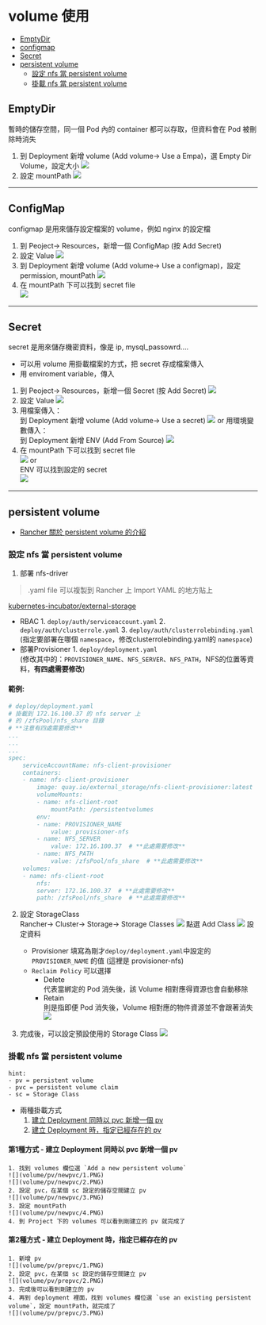 # volume 使用
- [EmptyDir](##EmptyDir)
- [configmap](##ConfigMap)
- [Secret](##Secret)
- [persistent volume](##persistent-volume)
    - [設定 nfs 當 persistent volume](##設定-nfs-當-persistent-volume)
    - [掛載 nfs 當 persistent volume](##掛載-nfs-當-persistent-volume)

## EmptyDir
暫時的儲存空間，同一個 Pod 內的 container 都可以存取，但資料會在 Pod 被刪除時消失
1. 到 Deployment 新增 volume (Add volume-> Use a Empa)，選 Empty Dir Volume，設定大小
![](volume/emptydir/1.PNG)
2. 設定 mountPath
![](volume/emptydir/2.PNG)

---
## ConfigMap  
configmap 是用來儲存設定檔案的 volume，例如 nginx 的設定檔
1. 到 Peoject-> Resources，新增一個 ConfigMap (按 Add Secret)
2. 設定 Value
![](volume/configmap/1.PNG)
3. 到 Deployment 新增 volume (Add volume-> Use a configmap)，設定 permission, mountPath
![](volume/configmap/4.PNG)
4. 在 mountPath 下可以找到 secret file  
![](volume/configmap/3.PNG)


---
## Secret
secret 是用來儲存機密資料，像是 ip, mysql_passowrd....  
- 可以用 volume 用掛載檔案的方式，把 secret 存成檔案傳入
- 用 enviroment variable，傳入  
1. 到 Peoject-> Resources，新增一個 Secret (按 Add Secret)
![](volume/secret/0.PNG)
2. 設定 Value
![](volume/secret/1.PNG)
3. 用檔案傳入：  
到 Deployment 新增 volume (Add volume-> Use a secret) 
![](volume/secret/2.PNG)
or 用環境變數傳入：  
到 Deployment 新增 ENV (Add From Source)
![](volume/secret/4.PNG)
4. 在 mountPath 下可以找到 secret file  
![](volume/secret/3.PNG)
or  
ENV 可以找到設定的 secret  
![](volume/secret/5.PNG)
---

## persistent volume
- [Rancher 關於 persistent volume 的介紹](https://rancher.com/docs/rancher/v2.x/en/concepts/volumes-and-storage/)
### 設定 nfs 當 persistent volume  
1. 部署 nfs-driver  
> .yaml file 可以複製到 Rancher 上 Import YAML 的地方貼上

[kubernetes-incubator/external-storage](https://github.com/kubernetes-incubator/external-storage/tree/master/nfs-client)  
- RBAC
        1. `deploy/auth/serviceaccount.yaml`
        2. `deploy/auth/clusterrole.yaml`
        3. `deploy/auth/clusterrolebinding.yaml`  
        (指定要部署在哪個 `namespace`，修改clusterrolebinding.yaml的 `namespace`)
- 部署Provisioner
        1. `deploy/deployment.yaml`  
        (修改其中的：`PROVISIONER_NAME`、`NFS_SERVER`、`NFS_PATH`，NFS的位置等資料，**有四處需要修改**)  
#### 範例:
```yaml
# deploy/deployment.yaml
# 掛載到 172.16.100.37 的 nfs server 上
# 的 /zfsPool/nfs_share 目錄
# **注意有四處需要修改**
...
...
...
spec:
    serviceAccountName: nfs-client-provisioner
    containers:
    - name: nfs-client-provisioner
        image: quay.io/external_storage/nfs-client-provisioner:latest
        volumeMounts:
        - name: nfs-client-root
            mountPath: /persistentvolumes
        env:
        - name: PROVISIONER_NAME
            value: provisioner-nfs 
        - name: NFS_SERVER
            value: 172.16.100.37  # **此處需要修改**
        - name: NFS_PATH
            value: /zfsPool/nfs_share  # **此處需要修改**
    volumes:
    - name: nfs-client-root
        nfs:
        server: 172.16.100.37  # **此處需要修改**
        path: /zfsPool/nfs_share  # **此處需要修改**
```

2. 設定 StorageClass  
Rancher-> Cluster-> Storage-> Storage Classes
![](volume/pv/sc/3.PNG)
點選 Add Class
![](volume/pv/sc/4.PNG)
設定資料  
    - Provisioner 填寫為剛才`deploy/deployment.yaml`中設定的 `PROVISIONER_NAME` 的值 (這裡是 provisioner-nfs)  
    - `Reclaim Policy` 可以選擇
        - Delete   
        代表當綁定的 Pod 消失後，該 Volume 相對應得資源也會自動移除
        - Retain  
        則是指即便 Pod 消失後，Volume 相對應的物件資源並不會跟著消失
    ![](volume/pv/sc/5.PNG)

3. 完成後，可以設定預設使用的 Storage Class
![](volume/pv/sc/6.PNG)

### 掛載 nfs 當 persistent volume 
    hint: 
    - pv = persistent volume  
    - pvc = persistent volume claim
    - sc = Storage Class  

- 兩種掛載方式  
    1. [建立 Deployment 同時以 pvc 新增一個 pv](#第1種方式---建立-Deployment-同時以-pvc-新增一個-pv)
    2. [建立 Deployment 時，指定已經存在的 pv](#第2種方式---建立-Deployment-時，指定已經存在的-pv)
#### 第1種方式 - 建立 Deployment 同時以 pvc 新增一個 pv  
    1. 找到 volumes 欄位選 `Add a new persistent volume`
    ![](volume/pv/newpvc/1.PNG)
    ![](volume/pv/newpvc/2.PNG)
    2. 設定 pvc，在某個 sc 設定的儲存空間建立 pv
    ![](volume/pv/newpvc/3.PNG)
    3. 設定 mountPath
    ![](volume/pv/newpvc/4.PNG)
    4. 到 Project 下的 volumes 可以看到剛建立的 pv 就完成了

#### 第2種方式 - 建立 Deployment 時，指定已經存在的 pv  
    1. 新增 pv
    ![](volume/pv/prepvc/1.PNG)
    2. 設定 pvc，在某個 sc 設定的儲存空間建立 pv
    ![](volume/pv/prepvc/2.PNG)
    3. 完成後可以看到剛建立的 pv
    4. 再到 deployment 裡面，找到 volumes 欄位選 `use an existing persistent volume`，設定 mountPath，就完成了
    ![](volume/pv/prepvc/3.PNG)

